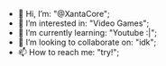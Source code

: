 - 👋 Hi, I’m: "@XantaCore";
- 👀 I’m interested in: "Video Games";
- 🌱 I’m currently learning: "Youtube :|";
- 💞️ I’m looking to collaborate on: "idk";
- 📫 How to reach me: "try!";
<!---
XantaCore/XantaCore is a ✨ special ✨ repository because its `README.md` (this file) appears on your GitHub profile.
You can click the Preview link to take a look at your changes.
--->

